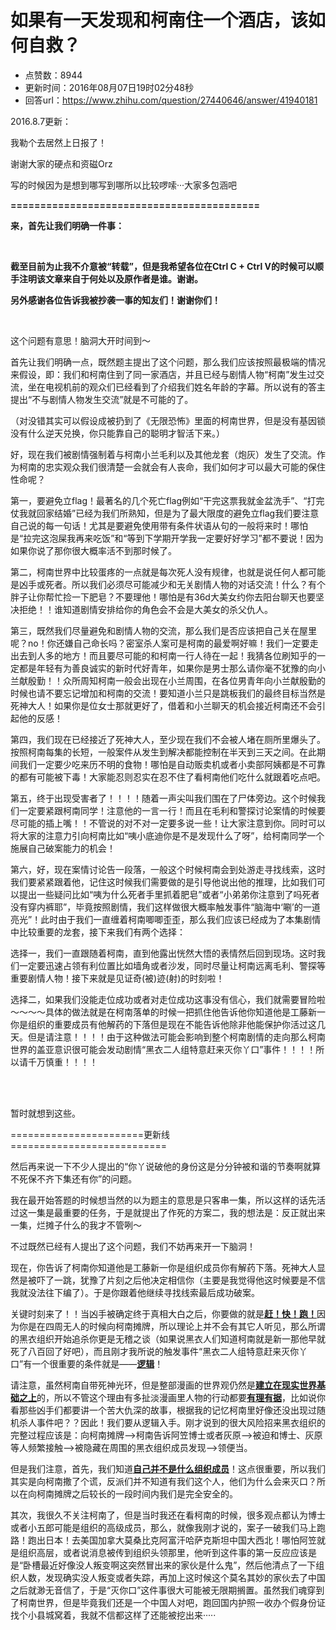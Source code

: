 # 如果有一天发现和柯南住一个酒店，该如何自救？
- 点赞数：8944
- 更新时间：2016年08月07日19时02分48秒
- 回答url：https://www.zhihu.com/question/27440646/answer/41940181
<body>
 <p data-pid="UWC5PGqk">2016.8.7更新：</p>
 <p data-pid="WhaB8iaO">我勒个去居然上日报了！</p>
 <p data-pid="tVswFN35">谢谢大家的硬点和资磁Orz</p>
 <p data-pid="E0wxQtaB">写的时候因为是想到哪写到哪所以比较啰嗦···大家多包涵吧</p>
 <p data-pid="Vmfg4_DL"><b>==========================================</b></p>
 <p data-pid="liHgdSEq"><b>来，首先让我们明确一件事：</b></p>
 <br>
 <p data-pid="y2dRihUB"><b>截至目前为止我不介意被“转载”，但是我希望各位在Ctrl C + Ctrl V的时候可以顺手注明该文章来自于何处以及原作者是谁。谢谢。</b></p>
 <p data-pid="4cp1O3CU"><b>另外感谢各位告诉我被抄袭一事的知友们！谢谢你们！</b></p>
 <br>
 <p data-pid="MbWfkaTh">这个问题有意思！脑洞大开时间到～</p>
 <p data-pid="dbWCm_rP">首先让我们明确一点，既然题主提出了这个问题，那么我们应该按照最极端的情况来假设，即：我们和柯南住到了同一家酒店，并且已经与剧情人物“柯南”发生过交流，坐在电视机前的观众们已经看到了介绍我们姓名年龄的字幕。所以说有的答主提出“不与剧情人物发生交流”就是不可能的了。</p>
 <p data-pid="or1dL3jl">（对没错其实可以假设成被扔到了《无限恐怖》里面的柯南世界，但是没有基因锁没有什么逆天兑换，你只能靠自己的聪明才智活下来。）</p>
 <p data-pid="OVtJ9IPS">好，现在我们被剧情强制着与柯南小兰毛利以及其他龙套（炮灰）发生了交流。作为柯南的忠实观众我们很清楚一会就会有人丧命，我们如何才可以最大可能的保住性命呢？</p>
 <p data-pid="rObguiIZ">第一，要避免立flag！最著名的几个死亡flag例如“干完这票我就金盆洗手”、“打完仗我就回家结婚”已经为我们所熟知，但是为了最大限度的避免立flag我们要注意自己说的每一句话！尤其是要避免使用带有条件状语从句的一般将来时！哪怕是“拉完这泡屎我再来吃饭”和“等到下学期开学我一定要好好学习”都不要说！因为如果你说了那你很大概率活不到那时候了。</p>
 <p data-pid="lBfCv4J_">第二，柯南世界中比较蛋疼的一点就是每次死人没有规律，也就是说任何人都可能是凶手或死者。所以我们必须尽可能减少和无关剧情人物的对话交流！什么？有个胖子让你帮忙捡一下肥皂？不要理他！哪怕是有36d大美女约你去阳台聊天也要坚决拒绝！！谁知道剧情安排给你的角色会不会是大美女的杀父仇人。</p>
 <p data-pid="NQ4YPCPT">第三，既然我们尽量避免和剧情人物的交流，那么我们是否应该把自己关在屋里呢？no！你还嫌自己命长吗？密室杀人案可是柯南的最爱啊好嘛！我们一定要走出去到人多的地方！而且要尽可能的和柯南一行人待在一起！我猜各位刷知乎的一定都是年轻有为善良诚实的新时代好青年，如果你是男士那么请你毫不犹豫的向小兰献殷勤！！众所周知柯南一般会出现在小兰周围，在各位男青年向小兰献殷勤的时候也请不要忘记增加和柯南的交流！要知道小兰只是跳板我们的最终目标当然是死神大人！如果你是位女士那就更好了，借着和小兰聊天的机会接近柯南还不会引起他的反感！</p>
 <p data-pid="R8dl2vdV">第四，我们现在已经接近了死神大人，至少现在我们不会被人堵在厕所里爆头了。按照柯南每集的长短，一般案件从发生到解决都能控制在半天到三天之间。在此期间我们一定要少吃来历不明的食物！哪怕是自动贩卖机或者小卖部阿姨都是不可靠的都有可能被下毒！大家能忍则忍实在忍不住了看柯南他们吃什么就跟着吃点吧。</p>
 <p data-pid="XDjTfTdW">第五，终于出现受害者了！！！！随着一声尖叫我们围在了尸体旁边。这个时候我们一定要紧跟柯南同学！注意他的一言一行！而且在毛利和警探讨论案情的时候要尽可能的插上嘴！！不管说的对不对一定要多说一些！让大家注意到你。同时可以将大家的注意力引向柯南比如“咦小底迪你是不是发现什么了呀”，给柯南同学一个施展自己破案能力的机会！</p>
 <p data-pid="OojV-lbr">第六，好，现在案情讨论告一段落，一般这个时候柯南会到处游走寻找线索，这时我们要紧紧跟着他，记住这时候我们需要做的是引导他说出他的推理，比如我们可以提出一些疑问比如“咦为什么死者手里抓着肥皂”或者“小弟弟你注意到了吗死者没有穿内裤耶”，毕竟按照剧情，我们这样做很大概率触发事件“脑海中‘唰’的一道亮光”！此时由于我们一直缠着柯南唧唧歪歪，那么我们应该已经成为了本集剧情中比较重要的龙套，接下来我们有两个选择：</p>
 <p data-pid="QOhG7bvJ">选择一，我们一直跟随着柯南，直到他露出恍然大悟的表情然后回到现场。这时我们一定要迅速占领有利位置比如墙角或者沙发，同时尽量让柯南远离毛利、警探等重要剧情人物！接下来就是见证奇(被)迹(射)的时刻啦！</p>
 <p data-pid="x8VRN1ke">选择二，如果我们没能走位成功或者对走位成功这事没有信心，我们就需要冒险啦～～～～具体的做法就是在柯南落单的时候一把抓住他告诉他你知道他是工藤新一你是组织的重要成员有他解药的下落但是现在不能告诉他除非他能保护你活过这几天。但是请注意！！！！由于这种做法可能会影响到整个柯南剧情的走向那么柯南世界的盖亚意识很可能会发动剧情“黑衣二人组特意赶来灭你丫口”事件！！！！所以请千万慎重！！！！</p>
 <br>
 <br>
 <p data-pid="9pcibDHA">暂时就想到这些。</p>
 <p data-pid="DzY5WDjf">=======================更新线===========================</p>
 <p data-pid="RYWHPThu">然后再来说一下不少人提出的“你丫说破他的身份这是分分钟被和谐的节奏啊就算不死保不齐下集还有你”的问题。</p>
 <p data-pid="Y-JX4G8B">我在最开始答题的时候想当然的以为题主的意思是只客串一集，所以这样的话先活过这一集是最重要的任务，于是就提出了作死的方案二，我的想法是：反正就出来一集，烂摊子什么的我才不管咧～</p>
 <p data-pid="jmYVHTpu">不过既然已经有人提出了这个问题，我们不妨再来开一下脑洞！</p>
 <p data-pid="bPybMslq">现在，你告诉了柯南你知道他是工藤新一你是组织成员你有解药下落。死神大人显然是被吓了一跳，犹豫了片刻之后他决定相信你（主要是我觉得他这时候要是不信我就没法往下编了）。于是你跟着他继续寻找线索最后成功破案。</p>
 <p data-pid="G-giL6so">关键时刻来了！！当凶手被确定终于真相大白之后，你要做的就是<b><u>赶！快！跑！</u></b>因为你是在四周无人的时候向柯南摊牌，所以理论上并不会有其它人听见，那么所谓的黑衣组织开始追杀你更是无稽之谈（如果说黑衣人们知道柯南就是新一那他早就死了八百回了好吧），而且刚才我所说的触发事件“黑衣二人组特意赶来灭你丫口”有一个很重要的条件就是——<b><u>逻辑</u></b>！</p>
 <p data-pid="2xt2cJWe">请注意，虽然柯南自带死神光环，但是整部漫画的世界观仍然是<b><u>建立在现实世界基础之上</u></b>的，所以不管这个理由有多扯淡漫画里人物的行动都要<b><u>有理有据</u></b>，比如说你看那些凶手们都要讲一个苦大仇深的故事，根据我的记忆柯南里好像还没出现过随机杀人事件吧？？因此！我们要从逻辑入手。刚才说到的很大风险招来黑衣组织的完整过程应该是：向柯南摊牌——&gt;柯南告诉阿笠博士或者灰原——&gt;被迫和博士、灰原等人频繁接触——&gt;被隐藏在周围的黑衣组织成员发现——&gt;领便当。</p>
 <p data-pid="QgF-xzFY">但是我们注意，首先，我们知道<b><u>自己并不是什么组织成员</u></b>！这点很重要，所以我们其实是向柯南撒了个谎，反派们并不知道有我们这个人，他们为什么会来灭口？所以在向柯南摊牌之后较长的一段时间内我们是完全安全的。</p>
 <p data-pid="OZUNa5wW">其次，我很久不关注柯南了，但是当时我还在看柯南的时候，很多观点都认为博士或者小五郎可能是组织的高级成员，那么，就像我刚才说的，案子一破我们马上跑路！跑出日本！去美国加拿大莫桑比克阿富汗哈萨克斯坦中国大西北！哪怕阿笠就是组织高层，或者说消息被传到组织头领那里，他听到这件事的第一反应应该是是“卧槽最近好像没人叛变啊这突然冒出来的家伙是什么鬼”，然后他清点了一下组织人数，发现确实没人叛变或者失踪，再加上这时候这个莫名其妙的家伙去了中国之后就渺无音信了，于是“灭你口”这件事很大可能被无限期搁置。虽然我们魂穿到了柯南世界，但是毕竟我们还是一个中国人对吧，跑回国内护照一收办个假身份证找个小县城窝着，我就不信都这样了还能被挖出来·····</p>
</body>